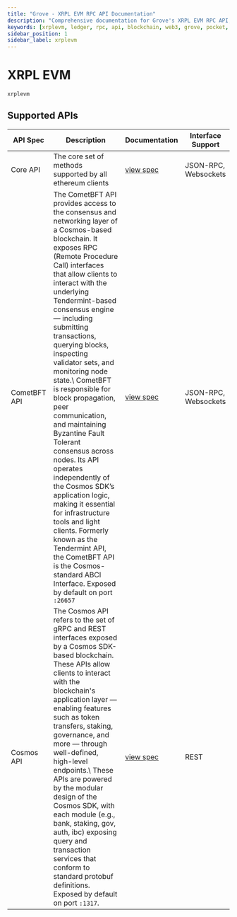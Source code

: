 ```yaml
---
title: "Grove - XRPL EVM RPC API Documentation"
description: "Comprehensive documentation for Grove's XRPL EVM RPC API, covering endpoint details and integration strategies for blockchain developers."
keywords: [xrplevm, ledger, rpc, api, blockchain, web3, grove, pocket, pokt, evm, ripple]
sidebar_position: 1
sidebar_label: xrplevm
---
```


# XRPL EVM

`xrplevm`

## Supported APIs

| API Spec            | Description | Documentation  | Interface Support |
| ------------------- | ----------- | -------------- |------------------ |
| Core API | The core set of methods supported by all ethereum clients | [view spec](../specs/core-api) | JSON-RPC, Websockets |
| CometBFT API  | The CometBFT API provides access to the consensus and networking layer of a Cosmos-based blockchain. It exposes RPC (Remote Procedure Call) interfaces that allow clients to interact with the underlying Tendermint-based consensus engine — including submitting transactions, querying blocks, inspecting validator sets, and monitoring node state.\ CometBFT is responsible for block propagation, peer communication, and maintaining Byzantine Fault Tolerant consensus across nodes. Its API operates independently of the Cosmos SDK’s application logic, making it essential for infrastructure tools and light clients. Formerly known as the Tendermint API, the CometBFT API is the Cosmos-standard ABCI Interface. Exposed by default on port `:26657` | [view spec](https://docs.cometbft.com/main/rpc/) | JSON-RPC, Websockets |
| Cosmos API  | The Cosmos API refers to the set of gRPC and REST interfaces exposed by a Cosmos SDK-based blockchain. These APIs allow clients to interact with the blockchain's application layer — enabling features such as token transfers, staking, governance, and more — through well-defined, high-level endpoints.\ These APIs are powered by the modular design of the Cosmos SDK, with each module (e.g., bank, staking, gov, auth, ibc) exposing query and transaction services that conform to standard protobuf definitions. Exposed by default on port `:1317`. | [view spec](https://github.com/cosmos/cosmos-sdk/blob/v0.53.0-rc.2/proto/cosmos/bank/v1beta1/query.proto) | REST |
